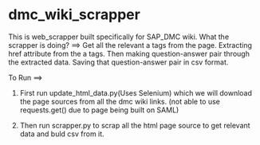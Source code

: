 # dmc_wiki_scrapper
This is web_scrapper built specifically for SAP_DMC wiki.
What the scrapper is doing? ==>
Get all the relevant a tags from the page.
Extracting href attribute from the a tags.
Then making question-answer pair through the extracted data.
Saving that question-answer pair in csv format.


To Run ==>
<!-- Replace or Update chromedriver.exe according to your versions of Google Chrome-->
1. First run update_html_data.py(Uses Selenium) which we will download the page sources from all the dmc wiki links.
(not able to use requests.get() due to page being built on SAML)

2. Then run scrapper.py to scrap all the html page source to get relevant data and buld csv from it.

